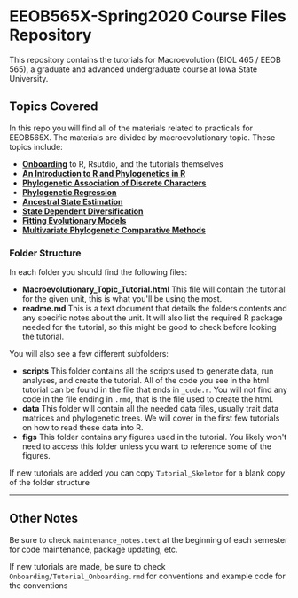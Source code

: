 # EEOB565X-Spring2020 Course Files Repository

This repository contains the tutorials for Macroevolution (BIOL 465 / EEOB 565), a graduate and advanced undergraduate course at Iowa State University. 

## Topics Covered

In this repo you will find all of the materials related to practicals for EEOB565X. The materials are divided by macroevolutionary topic. These topics include:
* [**Onboarding**](https://eeob-macroevolution.github.io/Practicals/Onboarding/Setting_up_R_Rstudio.html) to R, Rsutdio, and the tutorials themselves
* [**An Introduction to R and Phylogenetics in R**](https://eeob-macroevolution.github.io/Practicals/Intro_to_Phylo/intro_to_phylo.html)
* [**Phylogenetic Association of Discrete Characters**](https://eeob-macroevolution.github.io/Practicals/Phylo_Assoc_Discrete/Phylo_Assoc_Discrete_Tutorial.html)
* [**Phylogenetic Regression**](https://eeob-macroevolution.github.io/Practicals/Phylo_Regression/Phylo_Regression_Tutorial.html)
* [**Ancestral State Estimation**](https://eeob-macroevolution.github.io/Practicals/Ancestral_State_Estimation/AncStateEstimation_Tutorial.html)
* [**State Dependent Diversification**](https://eeob-macroevolution.github.io/Practicals/BiSSE_HiSSE/HiSSE_BiSSE_tutorial.html)
* [**Fitting Evolutionary Models**](https://eeob-macroevolution.github.io/Practicals/Fitting_Evol_Models/Fit_Evol_Models_Tutorial.html)
* [**Multivariate Phylogenetic Comparative Methods**](https://eeob-macroevolution.github.io/Practicals/MultivariatePCMs/MultivariatePCM_Tutorial.html)

### Folder Structure

In each folder you should find the following files:

* **Macroevolutionary_Topic_Tutorial.html** This file will contain the tutorial for the given unit, this is what you'll be using the most.
* **readme.md** This is a text document that details the folders contents and any specific notes about the unit. It will also list the required R package needed for the tutorial, so this might be good to check before looking the tutorial.

You will also see a few different subfolders: 

* **scripts** This folder contains all the scripts used to generate data, run analyses, and create the tutorial. All of the code you see in the html tutorial can be found in the file that ends in `_code.r`. You will not find any code in the file ending in `.rmd`, that is the file used to create the html.
* **data** This folder will contain all the needed data files, usually trait data matrices and phylogenetic trees. We will cover in the first few tutorials on how to read these data into R.
* **figs** This folder contains any figures used in the tutorial. You likely won't need to access this folder unless you want to reference some of the figures. 

If new tutorials are added you can copy `Tutorial_Skeleton` for a blank copy of the folder structure

----

## Other Notes

Be sure to check `maintenance_notes.text` at the beginning of each semester for code maintenance, package updating, etc. 

If new tutorials are made, be sure to check `Onboarding/Tutorial_Onboarding.rmd` for conventions and example code for the conventions 
